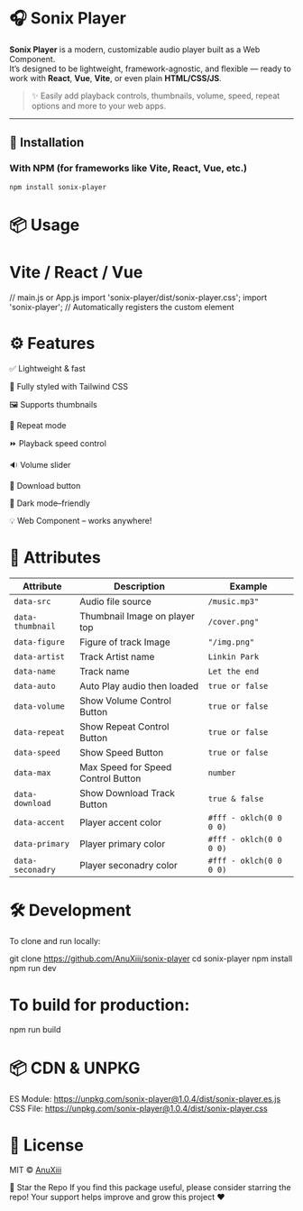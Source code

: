 # 🎧 Sonix Player

**Sonix Player** is a modern, customizable audio player built as a Web Component.  
It’s designed to be lightweight, framework-agnostic, and flexible — ready to work with **React**, **Vue**, **Vite**, or even plain **HTML/CSS/JS**.

> ✨ Easily add playback controls, thumbnails, volume, speed, repeat options and more to your web apps.

---

## 🚀 Installation

### With NPM (for frameworks like Vite, React, Vue, etc.)

```bash
npm install sonix-player
```

# 📦 Usage

# Vite / React / Vue

// main.js or App.js
import 'sonix-player/dist/sonix-player.css';
import 'sonix-player'; // Automatically registers the <c-audio> custom element

<!DOCTYPE html>
<html lang="en">
<head>
  <meta charset="UTF-8" />
  <meta name="viewport" content="width=device-width, initial-scale=1.0" />
  <title>Sonix Player</title>
  <link rel="stylesheet" href="https://unpkg.com/sonix-player@1.0.4/dist/sonix-player.css" />
</head>
<body>
    <c-audio
                    data-src="/phonk.mp4"
                    data-thumbnail="/phonk.jpg"
                    data-figure="/phonk.jpg"
                    data-artist="phonk"
                    data-name="phonk music"
                    data-auto="false"
                    data-volume="true"
                    data-repeat="true"
                    data-speed="true"
                    data-max="3"
                    data-download="true"
                    data-accent="oklch(58.6% 0.253 17.585)"
                    data-primary="oklch(21% 0.006 285.885)"
                    data-secondary="oklch(96.9% 0.016 293.756)">
    </c-audio>

  <script type="module" src="https://unpkg.com/sonix-player@1.0.4/dist/sonix-player.es.js"></script>
</body>
</html>

# ⚙️ Features

✅ Lightweight & fast

🎨 Fully styled with Tailwind CSS

🖼️ Supports thumbnails

🔁 Repeat mode

⏩ Playback speed control

🔉 Volume slider

💾 Download button

🌙 Dark mode–friendly

💡 Web Component – works anywhere!

# 📂 Attributes

| Attribute        | Description                        | Example                 |
| ---------------- | ---------------------------------- | ----------------------- |
| `data-src`       | Audio file source                  | `/music.mp3"`           |
| `data-thumbnail` | Thumbnail Image on player top      | `/cover.png"`           |
| `data-figure`    | Figure of track Image              | `"/img.png"`            |
| `data-artist`    | Track Artist name                  | `Linkin Park`           |
| `data-name`      | Track name                         | `Let the end`           |
| `data-auto`      | Auto Play audio then loaded        | `true or false`         |
| `data-volume`    | Show Volume Control Button         | `true or false`         |
| `data-repeat`    | Show Repeat Control Button         | `true or false`         |
| `data-speed`     | Show Speed Button                  | `true or false`         |
| `data-max`       | Max Speed for Speed Control Button | `number`                |
| `data-download`  | Show Download Track Button         | `true & false`          |
| `data-accent`    | Player accent color                | `#fff - oklch(0 0 0 0)` |
| `data-primary`   | Player primary color               | `#fff - oklch(0 0 0 0)` |
| `data-seconadry` | Player seconadry color             | `#fff - oklch(0 0 0 0)` |

# 🛠️ Development

To clone and run locally:

git clone https://github.com/AnuXiii/sonix-player
cd sonix-player
npm install
npm run dev

# To build for production:

npm run build

# 📦 CDN & UNPKG

ES Module: https://unpkg.com/sonix-player@1.0.4/dist/sonix-player.es.js
CSS File: https://unpkg.com/sonix-player@1.0.4/dist/sonix-player.css

# 📄 License

MIT © <a href="https://github.com/AnuXiii" target="_blakn">AnuXiii<a/>

🌟 Star the Repo
If you find this package useful, please consider starring the repo!
Your support helps improve and grow this project ❤️
